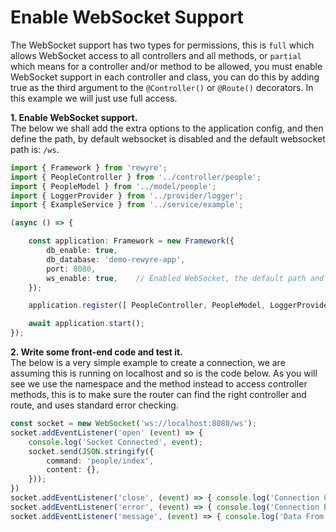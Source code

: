 # Enable WebSocket Support

The WebSocket support has two types for permissions, this is `full` which allows WebSocket access to all controllers and all methods, or `partial` which means for a controller and/or method to be allowed, you must enable WebSocket support in each controller and class, you can do this by adding true as the third argument to the `@Controller()` or `@Route()` decorators. In this example we will just use full access.

**1. Enable WebSocket support.**  
The below we shall add the extra options to the application config, and then define the path, by default websocket is disabled and the default websocket path is: `/ws`.

```typescript
import { Framework } from 'rewyre';
import { PeopleController } from '../controller/people';
import { PeopleModel } from '../model/people';
import { LoggerProvider } from '../provider/logger';
import { ExampleService } from '../service/example';

(async () => {

	const application: Framework = new Framework({
		db_enable: true,
		db_database: 'demo-rewyre-app',
		port: 8080,
		ws_enable: true,	// Enabled WebSocket, the default path and access is fine.
	});

	application.register([ PeopleController, PeopleModel, LoggerProvider, ExampleService ]);

	await application.start();
});
```

**2. Write some front-end code and test it.**  
The below is a very simple example to create a connection, we are assuming this is running on localhost and so is the code below. As you will see we use the namespace and the method instead to access controller methods, this is to make sure the router can find the right controller and route, and uses standard error checking.

```typescript
const socket = new WebSocket('ws://localhost:8080/ws');
socket.addEventListener('open' (event) => {
	console.log('Socket Connected', event);
	socket.send(JSON.stringify({
		command: 'people/index',
		content: {},
	}));
})
socket.addEventListener('close', (event) => { console.log('Connection Closed', event); });
socket.addEventListener('error', (event) => { console.log('Connection Error', event); });
socket.addEventListener('message', (event) => { console.log('Data From Socket', event); });
```